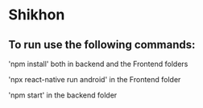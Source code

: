 # Shikhon


## To run use the following commands:

'npm install' both in backend and the Frontend folders 

'npx react-native run android' in the Frontend folder

'npm start' in the backend folder


